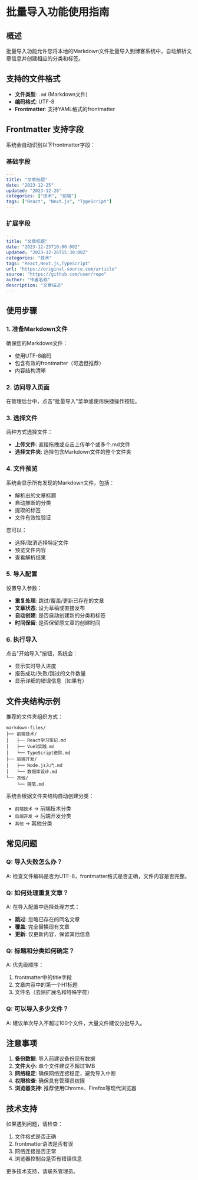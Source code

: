 # 批量导入功能使用指南

## 概述

批量导入功能允许您将本地的Markdown文件批量导入到博客系统中，自动解析文章信息并创建相应的分类和标签。

## 支持的文件格式

- **文件类型**: `.md` (Markdown文件)
- **编码格式**: UTF-8
- **Frontmatter**: 支持YAML格式的frontmatter

## Frontmatter 支持字段

系统会自动识别以下frontmatter字段：

### 基础字段
```yaml
---
title: "文章标题"
date: "2023-12-25"
updated: "2023-12-26"
categories: ["技术", "前端"]
tags: ["React", "Next.js", "TypeScript"]
---
```

### 扩展字段
```yaml
---
title: "文章标题"
date: "2023-12-25T10:00:00Z"
updated: "2023-12-26T15:30:00Z"
categories: "技术"
tags: "React,Next.js,TypeScript"
url: "https://original-source.com/article"
source: "https://github.com/user/repo"
author: "作者名称"
description: "文章描述"
---
```

## 使用步骤

### 1. 准备Markdown文件

确保您的Markdown文件：
- 使用UTF-8编码
- 包含有效的frontmatter（可选但推荐）
- 内容结构清晰

### 2. 访问导入页面

在管理后台中，点击"批量导入"菜单或使用快捷操作按钮。

### 3. 选择文件

两种方式选择文件：
- **上传文件**: 直接拖拽或点击上传单个或多个.md文件
- **选择文件夹**: 选择包含Markdown文件的整个文件夹

### 4. 文件预览

系统会显示所有发现的Markdown文件，包括：
- 解析出的文章标题
- 自动推断的分类
- 提取的标签
- 文件有效性验证

您可以：
- 选择/取消选择特定文件
- 预览文件内容
- 查看解析结果

### 5. 导入配置

设置导入参数：
- **重复处理**: 跳过/覆盖/更新已存在的文章
- **文章状态**: 设为草稿或直接发布
- **自动创建**: 是否自动创建新的分类和标签
- **时间保留**: 是否保留原文章的创建时间

### 6. 执行导入

点击"开始导入"按钮，系统会：
- 显示实时导入进度
- 报告成功/失败/跳过的文件数量
- 显示详细的错误信息（如果有）

## 文件夹结构示例

推荐的文件夹组织方式：

```
markdown-files/
├── 前端技术/
│   ├── React学习笔记.md
│   ├── Vue3实践.md
│   └── TypeScript进阶.md
├── 后端开发/
│   ├── Node.js入门.md
│   └── 数据库设计.md
└── 其他/
    └── 随笔.md
```

系统会根据文件夹结构自动创建分类：
- `前端技术` → 前端技术分类
- `后端开发` → 后端开发分类
- `其他` → 其他分类

## 常见问题

### Q: 导入失败怎么办？
A: 检查文件编码是否为UTF-8，frontmatter格式是否正确，文件内容是否完整。

### Q: 如何处理重复文章？
A: 在导入配置中选择处理方式：
- **跳过**: 忽略已存在的同名文章
- **覆盖**: 完全替换现有文章
- **更新**: 仅更新内容，保留其他信息

### Q: 标题和分类如何确定？
A: 优先级顺序：
1. frontmatter中的title字段
2. 文章内容中的第一个H1标题
3. 文件名（去除扩展名和特殊字符）

### Q: 可以导入多少文件？
A: 建议单次导入不超过100个文件，大量文件建议分批导入。

## 注意事项

1. **备份数据**: 导入前建议备份现有数据
2. **文件大小**: 单个文件建议不超过1MB
3. **网络稳定**: 确保网络连接稳定，避免导入中断
4. **权限检查**: 确保具有管理员权限
5. **浏览器支持**: 推荐使用Chrome、Firefox等现代浏览器

## 技术支持

如果遇到问题，请检查：
1. 文件格式是否正确
2. frontmatter语法是否有误
3. 网络连接是否正常
4. 浏览器控制台是否有错误信息

更多技术支持，请联系管理员。
